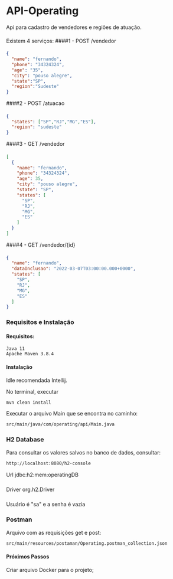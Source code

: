 # API-Operating
Api para cadastro de vendedores e regiões de atuação.
####
Existem 4 serviços:
####1 - POST /vendedor
####
```json
{
  "name": "fernando",
  "phone": "34324324",
  "age": "35",
  "city": "pouso alegre",
  "state":"SP",
  "region":"Sudeste"
}
```

####2 - POST /atuacao
####
```json
{
  "states": ["SP","RJ","MG","ES"],
  "region": "sudeste"
}
```

####3 - GET /vendedor
####
```json
[
  {
    "name": "fernando",
    "phone": "34324324",
    "age": 35,
    "city": "pouso alegre",
    "state": "SP",
    "states": [
      "SP",
      "RJ",
      "MG",
      "ES"
    ]
  }
]
```

####4 - GET /vendedor/{id}
####
```json
{
  "name": "fernando",
  "dataInclusao": "2022-03-07T03:00:00.000+0000",
  "states": [
    "SP",
    "RJ",
    "MG",
    "ES"
  ]
}
```


### Requisitos e Instalação 
#### Requisitos:
```cdm
Java 11
Apache Maven 3.8.4 
```
#### Instalação 
Idle recomendada Intellij.

No terminal, executar 
```cmd
mvn clean install 
```
Executar o arquivo Main que se encontra no caminho:
```cmd
src/main/java/com/operating/api/Main.java
```

### H2 Database
Para consultar os valores salvos no banco de dados, consultar:
```cmd
http://localhost:8080/h2-console
```
Url jdbc:h2:mem:operatingDB
#####
Driver org.h2.Driver
#####
Usuário é "sa" e a senha é vazia

### Postman
Arquivo com as requisições get e post:
```cmd
src/main/resources/postaman/Operating.postman_collection.json
```

#### Próximos Passos

Criar arquivo Docker para o projeto;

